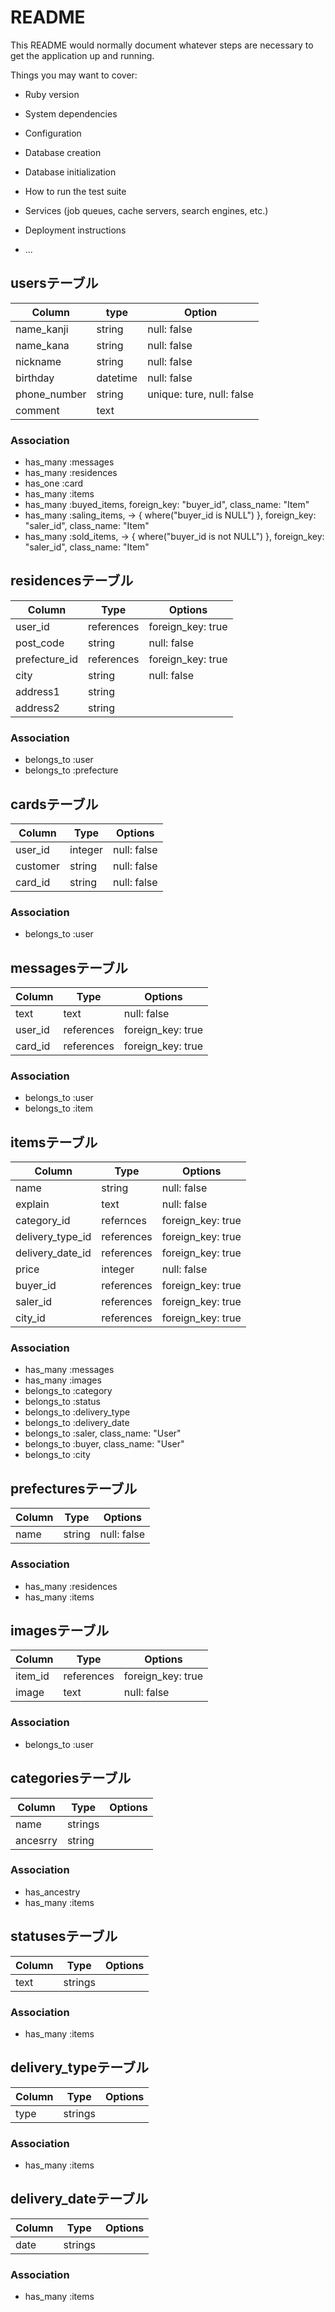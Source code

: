 # README

This README would normally document whatever steps are necessary to get the
application up and running.

Things you may want to cover:

* Ruby version

* System dependencies

* Configuration

* Database creation

* Database initialization

* How to run the test suite

* Services (job queues, cache servers, search engines, etc.)

* Deployment instructions

* ...

## usersテーブル

|Column|type|Option|
|------|----|------|
|name_kanji|string|null: false|
|name_kana|string|null: false|
|nickname|string|null: false|
|birthday|datetime|null: false|
|phone_number|string|unique: ture, null: false|
|comment|text|　|

### Association
- has_many :messages
- has_many :residences
- has_one :card
- has_many :items
- has_many :buyed_items, foreign_key: "buyer_id", class_name: "Item"
- has_many :saling_items, -> { where("buyer_id is NULL") }, foreign_key: "saler_id", class_name: "Item"
- has_many :sold_items, -> { where("buyer_id is not NULL") }, foreign_key: "saler_id", class_name: "Item"

## residencesテーブル

|Column|Type|Options|
|------|----|-------|
|user_id|references|foreign_key: true|
|post_code|string|null: false|
|prefecture_id|references|foreign_key: true|
|city|string|null: false|
|address1|string| |
|address2|string| |


### Association
- belongs_to :user
- belongs_to :prefecture



## cardsテーブル
|Column|Type|Options|
|------|----|-------|
|user_id|integer|null: false|
|customer|string|null: false|
|card_id|string|null: false|
### Association
- belongs_to :user


## messagesテーブル
|Column|Type|Options|
|------|----|-------|
|text|text|null: false|
|user_id|references|foreign_key: true|
|card_id|references|foreign_key: true|
### Association
- belongs_to :user
- belongs_to :item


## itemsテーブル
|Column|Type|Options|
|------|----|-------|
|name|string|null: false|
|explain|text|null: false|
|category_id|refernces|foreign_key: true|
|delivery_type_id|references|foreign_key: true|
|delivery_date_id|references|foreign_key: true|
|price|integer|null: false|
|buyer_id|references|foreign_key: true|
|saler_id|references|foreign_key: true|
|city_id|references|foreign_key: true|
### Association
- has_many :messages
- has_many :images
- belongs_to :category
- belongs_to :status
- belongs_to :delivery_type
- belongs_to :delivery_date
- belongs_to :saler, class_name: "User"
- belongs_to :buyer, class_name: "User"
- belongs_to :city

## prefecturesテーブル
|Column|Type|Options|
|------|----|-------|
|name|string|null: false|
### Association
- has_many :residences
- has_many :items

## imagesテーブル
|Column|Type|Options|
|------|----|-------|
|item_id|references|foreign_key: true|
|image|text|null: false|
### Association
- belongs_to :user

## categoriesテーブル
|Column|Type|Options|
|------|----|-------|
|name|strings| |
|ancesrry|string| |
### Association
- has_ancestry
- has_many :items

## statusesテーブル
|Column|Type|Options|
|------|----|-------|
|text|strings|  |
### Association
- has_many :items

## delivery_typeテーブル
|Column|Type|Options|
|------|----|-------|
|type|strings|  |
### Association
- has_many :items

## delivery_dateテーブル
|Column|Type|Options|
|------|----|-------|
|date|strings|  |
### Association
- has_many :items
